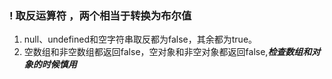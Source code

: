 ### ! 取反运算符 ，两个相当于转换为布尔值
1. null、undefined和空字符串取反都为false，其余都为true。
2. 空数组和非空数组都返回false，空对象和非空对象都返回false,***检查数组和对象的时候慎用***